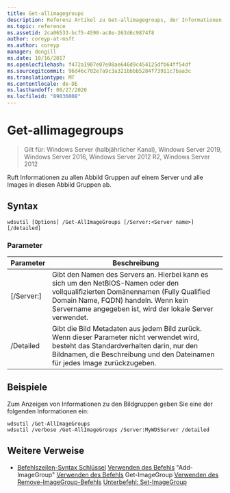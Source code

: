 ```yaml
---
title: Get-allimagegroups
description: Referenz Artikel zu Get-allimagegroups, der Informationen zu allen Image Gruppen auf einem Server und alle Images in diesen Abbild Gruppen abruft.
ms.topic: reference
ms.assetid: 2ca06533-bcf5-4590-ac8e-263d6c9874f8
author: coreyp-at-msft
ms.author: coreyp
manager: dongill
ms.date: 10/16/2017
ms.openlocfilehash: f472a1907e07e08ae646d9c454125dfb64ff54df
ms.sourcegitcommit: 96d46c702e7a9c3a321bbbb5284f73911c7baa3c
ms.translationtype: MT
ms.contentlocale: de-DE
ms.lasthandoff: 08/27/2020
ms.locfileid: "89036008"
---
```

# <a name="get-allimagegroups"></a>Get-allimagegroups

> Gilt für: Windows Server (halbjährlicher Kanal), Windows Server 2019, Windows Server 2016, Windows Server 2012 R2, Windows Server 2012

Ruft Informationen zu allen Abbild Gruppen auf einem Server und alle Images in diesen Abbild Gruppen ab.

## <a name="syntax"></a>Syntax
```
wdsutil [Options] /Get-AllImageGroups [/Server:<Server name>] [/detailed]
```
### <a name="parameters"></a>Parameter
|Parameter|Beschreibung|
|-------|--------|
|[/Server:<Server name>]|Gibt den Namen des Servers an. Hierbei kann es sich um den NetBIOS-Namen oder den vollqualifizierten Domänennamen (Fully Qualified Domain Name, FQDN) handeln. Wenn kein Servername angegeben ist, wird der lokale Server verwendet.|
|/Detailed|Gibt die Bild Metadaten aus jedem Bild zurück. Wenn dieser Parameter nicht verwendet wird, besteht das Standardverhalten darin, nur den Bildnamen, die Beschreibung und den Dateinamen für jedes Image zurückzugeben.|
## <a name="examples"></a>Beispiele
Zum Anzeigen von Informationen zu den Bildgruppen geben Sie eine der folgenden Informationen ein:
```
wdsutil /Get-AllImageGroups
wdsutil /verbose /Get-AllImageGroups /Server:MyWDSServer /detailed
```
## <a name="additional-references"></a>Weitere Verweise
- [Befehlszeilen-Syntax Schlüssel](command-line-syntax-key.md) 
 [Verwenden des Befehls](using-the-add-imagegroup-command.md) 
 "Add-ImageGroup" [Verwenden des Befehls](using-the-get-imagegroup-command.md) 
 Get-ImageGroup [Verwenden des Remove-ImageGroup-Befehls](using-the-remove-imagegroup-command.md) 
 [Unterbefehl: Set-ImageGroup](subcommand-set-imagegroup.md)
